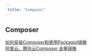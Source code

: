 ```yaml
---
 title: "Composer"
---
```


## Composer

<i class="el-icon-document"></i> [如何安装Composer和使用Packagist镜像](/posts/composer/22760.md)    
<i class="el-icon-document"></i> [阿里云，腾讯云Composer 全量镜像](/posts/composer/23513.md)    
